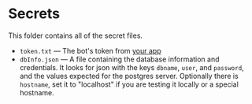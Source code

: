 Secrets
=======

This folder contains all of the secret files.

* `token.txt` — The bot's token from [your app](https://discordapp.com/developers/applications/me) 
* `dbInfo.json` — A file containing the database information and credentials. It looks for json with the keys `dbname`, `user`, and `password`, and the values expected for the postgres server. Optionally there is `hostname`, set it to "localhost" if you are testing it locally or a special hostname.